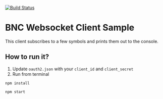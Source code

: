 [![Build Status](https://travis-ci.com/bnc-projects/bnc-websocket-client-sample.svg?branch=master)](https://travis-ci.com/bnc-projects/bnc-websocket-client-sample)

# BNC Websocket Client Sample

This client subscribes to a few symbols and prints them out to the console.

## How to run it?

1. Update `oauth2.json` with your `client_id` and `client_secret`
2. Run from terminal
 
``npm install``

``npm start``
